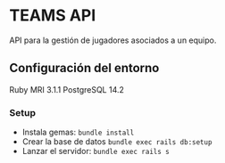 # TEAMS API

API para la gestión de jugadores asociados a un equipo.

## Configuración del entorno

Ruby MRI 3.1.1
PostgreSQL 14.2
### Setup

* Instala gemas: `bundle install`
* Crear la base de datos `bundle exec rails db:setup`
* Lanzar el servidor: `bundle exec rails s`
